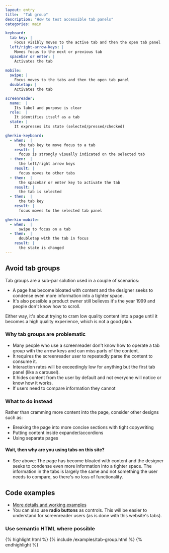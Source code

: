 ```yaml
---
layout: entry
title:  "Tab group"
description: "How to test accessible tab panels"
categories: main

keyboard:
  tab key: |
    Focus visibly moves to the active tab and then the open tab panel
  left/right-arrow-keys: |
    Moves focus to the next or previous tab
  spacebar or enter: |
    Activates the tab
        
mobile:
  swipe: |
    Focus moves to the tabs and then the open tab panel
  doubletap: |
    Activates the tab

screenreader:
  name:  |
    Its label and purpose is clear
  role:  |
    It identifies itself as a tab
  state: |
    It expresses its state (selected/pressed/checked)

gherkin-keyboard: 
  - when:  |
      the tab key to move focus to a tab
    result: |
      focus is strongly visually indicated on the selected tab
  - then:  | 
      the left/right arrow keys
    result: |
      focus moves to other tabs
  - then:  |
      the spacebar or enter key to activate the tab
    result: |
      the tab is selected
  - then:  |
      the tab key
    result: |
      focus moves to the selected tab panel

gherkin-mobile:
  - when:  |
      swipe to focus on a tab
  - then:  |
      doubletap with the tab in focus
    result: |
      the state is changed
---
```


## Avoid tab groups

Tab groups are a sub-par solution used in a couple of scenarios:

- A page has become bloated with content and the designer seeks to condense even more information into a tighter space. 
- It's also possible a product owner still believes it's the year 1999 and people don't know how to scroll. 

Either way, it's about trying to cram low quality content into a page until it becomes a high quality experience, which is not a good plan.

### Why tab groups are problematic

- Many people who use a screenreader don't know how to operate a tab group with the arrow keys and can miss parts of the content.
- It requires the screenreader user to repeatedly parse the content to consume it.
- Interaction rates will be exceedingly low for anything but the first tab panel (like a carousel).
- It hides content from the user by default and not everyone will notice or know how it works.
- If users need to compare information they cannot

### What to do instead

Rather than cramming more content into the page, consider other designs such as:

- Breaking the page into more concise sections with tight copywriting
- Putting content inside expander/accordions
- Using separate pages

#### Wait, then why are you using tabs on this site?

- See above: The page has become bloated with content and the designer seeks to condense even more information into a tighter space. The information in the tabs is largely the same and not something the user needs to compare, so there's no loss of functionality.

## Code examples

- [More details and working examples](https://www.w3.org/WAI/ARIA/apg/patterns/tabpanel/)
- You can also use **radio buttons** as controls. This will be easier to understand for screenreader users (as is done with this website's tabs).

### Use semantic HTML where possible

{% highlight html %}
{% include /examples/tab-group.html %}
{% endhighlight %}